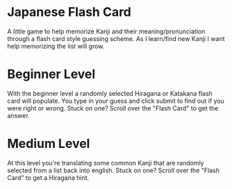 # Japanese Flash Card
A little game to help  memorize Kanji and their meaning/pronunciation through a flash card style guessing scheme. As I learn/find new Kanji I want help memorizing the list will grow.

# Beginner Level
With the beginner level a randomly selected Hiragana or Katakana flash card will populate. You type in your guess and click submit to find out if you were right or wrong. Stuck on one? Scroll over the "Flash Card" to get the answer.

# Medium Level
At this level you're translating some common Kanji that are randomly selected from a list back into english. Stuck on one?  Scroll over the "Flash Card" to get a Hiragana hint.
